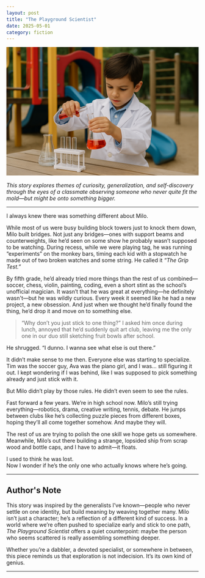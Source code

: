 ```yaml
---
layout: post
title: "The Playground Scientist"
date: 2025-05-01
category: fiction
---
```


![The Playground Scientist](/assets/images/fictional-narrative.png)


*This story explores themes of curiosity, generalization, and self-discovery through the eyes of a classmate observing someone who never quite fit the mold—but might be onto something bigger.*

---

I always knew there was something different about Milo.

While most of us were busy building block towers just to knock them down, Milo built bridges. Not just any bridges—ones with support beams and counterweights, like he’d seen on some show he probably wasn’t supposed to be watching. During recess, while we were playing tag, he was running “experiments” on the monkey bars, timing each kid with a stopwatch he made out of two broken watches and some string. He called it *“The Grip Test.”*

By fifth grade, he’d already tried more things than the rest of us combined—soccer, chess, violin, painting, coding, even a short stint as the school’s unofficial magician. It wasn’t that he was great at everything—he definitely wasn't—but he was wildly curious. Every week it seemed like he had a new project, a new obsession. And just when we thought he’d finally found the thing, he’d drop it and move on to something else.

> “Why don’t you just stick to one thing?” I asked him once during lunch, annoyed that he’d suddenly quit art club, leaving me the only one in our duo still sketching fruit bowls after school.

He shrugged. “I dunno. I wanna see what else is out there.”

It didn’t make sense to me then. Everyone else was starting to specialize. Tim was the soccer guy, Ava was the piano girl, and I was… still figuring it out. I kept wondering if I was behind, like I was supposed to pick something already and just stick with it.

But Milo didn’t play by those rules. He didn’t even seem to see the rules.

Fast forward a few years. We’re in high school now. Milo’s still trying everything—robotics, drama, creative writing, tennis, debate. He jumps between clubs like he’s collecting puzzle pieces from different boxes, hoping they’ll all come together somehow. And maybe they will.

The rest of us are trying to polish the one skill we hope gets us somewhere. Meanwhile, Milo’s out there building a strange, lopsided ship from scrap wood and bottle caps, and I have to admit—it floats.

I used to think he was lost.  
Now I wonder if he’s the only one who actually knows where he’s going.

---

## Author's Note

This story was inspired by the generalists I’ve known—people who never settle on one identity, but build meaning by weaving together many. Milo isn’t just a character; he’s a reflection of a different kind of success. In a world where we’re often pushed to specialize early and stick to one path, *The Playground Scientist* offers a quiet counterpoint: maybe the person who seems scattered is really assembling something deeper.

Whether you’re a dabbler, a devoted specialist, or somewhere in between, this piece reminds us that exploration is not indecision. It’s its own kind of genius.

---
